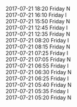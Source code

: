 2017-07-21 18:20 Friday  N  
2017-07-21 16:10 Friday  I  
2017-07-21 15:50 Friday  N  
2017-07-21 12:45 Friday  I  
2017-07-21 12:35 Friday  N  
2017-07-21 08:20 Friday  I  
2017-07-21 08:15 Friday  N  
2017-07-21 07:25 Friday  I  
2017-07-21 07:05 Friday  N  
2017-07-21 06:55 Friday  I  
2017-07-21 06:30 Friday  N  
2017-07-21 06:25 Friday  I  
2017-07-21 05:40 Friday  N  
2017-07-21 05:35 Friday  I  
2017-07-21 05:20 Friday  N  
